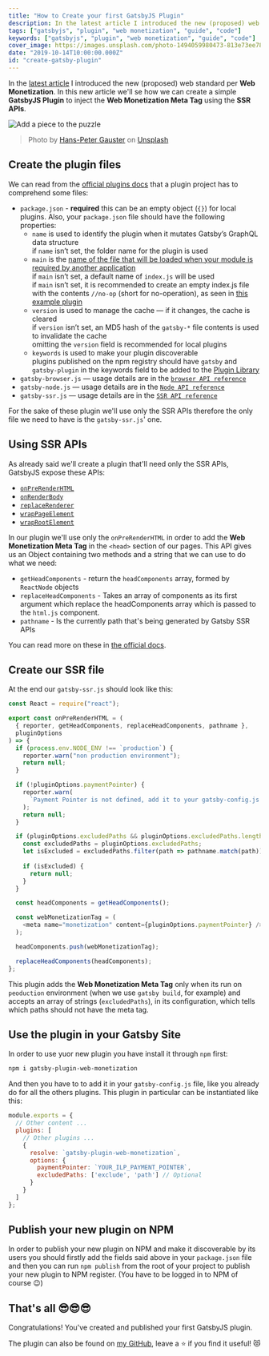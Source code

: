 ```yaml
---
title: "How to Create your first GatsbyJS Plugin"
description: In the latest article I introduced the new (proposed) web standard per Web Monetization. In this new article we'll se how we can create a simple GatsbyJS Plugin to inject the Web Monetization Meta Tag using the SSR APIs.
tags: ["gatsbyjs", "plugin", "web monetization", "guide", "code"]
keywords: ["gatsbyjs", "plugin", "web monetization", "guide", "code"]
cover_image: https://images.unsplash.com/photo-1494059980473-813e73ee784b?ixlib=rb-1.2.1&ixid=eyJhcHBfaWQiOjEyMDd9&auto=format&fit=crop&w=1049&q=80
date: "2019-10-14T10:00:00.000Z"
id: "create-gatsby-plugin"
---
```


In the [latest article](https://blog.daudr.me/future-of-web-moentizetion) I introduced the new (proposed) web standard per **Web Monetization**. In this new article we'll se how we can create a simple **GatsbyJS Plugin** to inject the **Web Monetization Meta Tag** using the **SSR APIs**.

![Add a piece to the puzzle](https://images.unsplash.com/photo-1494059980473-813e73ee784b?ixlib=rb-1.2.1&ixid=eyJhcHBfaWQiOjEyMDd9&auto=format&fit=crop&w=1049&q=80)

> Photo by [Hans-Peter Gauster](https://unsplash.com/@sloppyperfectionist) on [Unsplash](https://unsplash.com)

## Create the plugin files

We can read from the [official plugins docs](https://www.gatsbyjs.org/docs/creating-plugins/) that a plugin project has to comprehend some files:

- `package.json` - **required** this can be an empty object (`{}`) for local plugins.
  Also, your `package.json` file should have the following properties:
  - `name` is used to identify the plugin when it mutates Gatsby’s GraphQL data structure  
    if `name` isn’t set, the folder name for the plugin is used
  - `main` is the [name of the file that will be loaded when your module is required by another application](https://docs.npmjs.com/creating-node-js-modules#create-the-file-that-will-be-loaded-when-your-module-is-required-by-another-application)  
    if `main` isn’t set, a default name of `index.js` will be used  
    if `main` isn’t set, it is recommended to create an empty index.js file with the contents `//no-op` (short for no-operation), as seen in [this example plugin](https://github.com/gatsbyjs/gatsby/tree/817a6c14543c73ea8f56c9f93d401b03adb44e9d/packages/gatsby-source-wikipedia)
  - `version` is used to manage the cache — if it changes, the cache is cleared  
    if `version` isn’t set, an MD5 hash of the `gatsby-*` file contents is used to invalidate the cache  
    omitting the `version` field is recommended for local plugins
  - `keywords` is used to make your plugin discoverable  
    plugins published on the npm registry should have `gatsby` and `gatsby-plugin` in the keywords field to be added to the [Plugin Library](https://www.gatsbyjs.org/packages/)
- `gatsby-browser.js` — usage details are in the [`browser API reference`](https://www.gatsbyjs.org/docs/browser-apis/)
- `gatsby-node.js` — usage details are in the [`Node API reference`](https://www.gatsbyjs.org/docs/node-apis/)
- `gatsby-ssr.js` — usage details are in the [`SSR API reference`](https://www.gatsbyjs.org/docs/ssr-apis/)

For the sake of these plugin we'll use only the SSR APIs therefore the only file we need to have is the `gatsby-ssr.js`' one.

## Using SSR APIs

As already said we'll create a plugin that'll need only the SSR APIs, GatsbyJS expose these APIs:

- [`onPreRenderHTML`](https://www.gatsbyjs.org/docs/ssr-apis/#onPreRenderHTML)
- [`onRenderBody`](https://www.gatsbyjs.org/docs/ssr-apis/#onRenderBody)
- [`replaceRenderer`](https://www.gatsbyjs.org/docs/ssr-apis/#replaceRenderer)
- [`wrapPageElement`](https://www.gatsbyjs.org/docs/ssr-apis/#wrapPageElement)
- [`wrapRootElement`](https://www.gatsbyjs.org/docs/ssr-apis/#wrapRootElement)

In our plugin we'll use only the `onPreRenderHTML` in order to add the **Web Monetization Meta Tag** in the `<head>` section of our pages.
This API gives us an Object containing two methods and a string that we can use to do what we need:

- `getHeadComponents` - return the `headComponents` array, formed by `ReactNode` objects
- `replaceHeadComponents` - Takes an array of components as its first argument which replace the headComponents array which is passed to the `html.js` component.
- `pathname` - Is the currently path that's being generated by Gatsby SSR APIs

You can read more on these in [the official docs](https://www.gatsbyjs.org/docs/ssr-apis/).

## Create our SSR file

At the end our `gatsby-ssr.js` should look like this:

```javascript
const React = require("react");

export const onPreRenderHTML = (
  { reporter, getHeadComponents, replaceHeadComponents, pathname },
  pluginOptions
) => {
  if (process.env.NODE_ENV !== `production`) {
    reporter.warn("non production environment");
    return null;
  }

  if (!pluginOptions.paymentPointer) {
    reporter.warn(
      `Payment Pointer is not defined, add it to your gatsby-config.js file.`
    );
    return null;
  }

  if (pluginOptions.excludedPaths && pluginOptions.excludedPaths.length > 0) {
    const excludedPaths = pluginOptions.excludedPaths;
    let isExcluded = excludedPaths.filter(path => pathname.match(path)).length > 0;
  
    if (isExcluded) {
      return null;
    }
  }

  const headComponents = getHeadComponents();

  const webMonetizationTag = (
    <meta name="monetization" content={pluginOptions.paymentPointer} />
  );

  headComponents.push(webMonetizationTag);

  replaceHeadComponents(headComponents);
};
```

This plugin adds the **Web Monetization Meta Tag** only when its run on `peoduction` environment (when we use `gatsby build`, for example) and accepts an array of strings (`excludedPaths`), in its configuration, which tells which paths should not have the meta tag.

## Use the plugin in your Gatsby Site

In order to use yuor new plugin you have install it through `npm` first:

```bash
npm i gatsby-plugin-web-monetization
```

And then you have to to add it in your `gatsby-config.js` file, like you already do for all the others plugins.
This plugin in particular can be instantiated like this:

```javascript
module.exports = {
  // Other content ...
  plugins: [
    // Other plugins ...
    {
      resolve: `gatsby-plugin-web-monetization`,
      options: {
        paymentPointer: `YOUR_ILP_PAYMENT_POINTER`,
        excludedPaths: ['exclude', 'path'] // Optional
      }
    }
  ]
};
```

## Publish your new plugin on NPM

In order to publish your new plugin on NPM and make it discoverable by its users you should firstly add the fields said above in your `package.json` file and then you can run `npm publish` from the root of your project to publish your new plugin to NPM register. (You have to be logged in to NPM of course 😉)

## That's all 😎😎😎

Congratulations! You've created and published your first GatsbyJS plugin.

The plugin can also be found on [my GitHub](https://github.com/Daudr/gatsby-plugin-web-monetization), leave a ⭐ if you find it useful! 😻

